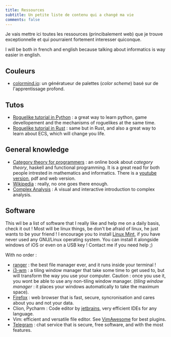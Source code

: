 ```yaml
---
title: Ressources
subtitle: Un petite liste de contenu qui a changé ma vie
comments: false
---
```


Je vais mettre ici toutes les ressources (princibalement web) que je trouve
exceptionnelle et qui pourraient fortement interesser quiconque.

I will be both in french and english because talking about informatics is way
easier in english.

<!--more-->

## Couleurs

- [colormind.io](https://colormind.io): un génératueur de palettes (*color scheme*) basé sur de
	l'apprentissage profond.

## Tutos

- [Roguelike tutorial in Python](http://rogueliketutorials.com/) : a great
	way to learn python, game devellopement and the mechanisms of roguelikes
	at the same time.
- [Roguelike tutorial in Rust](https://bfnightly.bracketproductions.com/rustbook/chapter_0.html)
	: same but in Rust, and also a great way to
	learn about ECS, which will change you life.

## General knowledge

- [Category theory for programmers](https://bartoszmilewski.com/2014/10/28/category-theory-for-programmers-the-preface/) :
	an online book about *category theory*, haskell and functional programming.
	It is a great read for both people intrested in mathematics and informatics.
	There is a [youtube version](https://www.youtube.com/playlist?list=PLbgaMIhjbmEnaH_LTkxLI7FMa2HsnawM_), pdf and web version.
- [Wikipedia](https://en.wikipedia.org/wiki/Mandelbrot_set) : really, no one goes there enough.
- [Complex Analysis](https://complex-analysis.com/) : A visual and interactive introduction to complex analysis.


## Software

This wil be a list of software that I really like and help me on a daily basis,
check it out ! Most will be linux things, be don't be afraid of linux, he just
wants to be your friend ! I encourage you to install [Linux Mint](https://linuxmint.com/),
if you have never used any GNU/Linux operating system. You can install it alongside
windows of iOS or even on a USB key ! Contact me if you need help ;)

With no order :
 - [ranger](https://github.com/ranger/ranger) : the best file manager ever, and it
	 runs inside your terminal !
 - [i3-wm](https://i3wm.org) : a tiling window manager that take some time to get
	 used to, but will transform the way you use your computer. Caution : once you
	 use it, you wont be able to use any non-tiling window manager.
	 (*tiling window manager* : it places your windows automatically
	 to take the maximum space).
 - [Firefox](https://www.mozilla.org/en-US/firefox/new/) : web browser that
	is fast, secure, syncronisation and cares about you and not your data.
 - Clion, Pycharm : Code editor by [jetbrains](https://www.jetbrains.com/), very efficient IDEs for any language.
 - Vim: efficient and versatile file editor. See [VimAwesome](https://vimawesome.com/) for best plugins.
 - [Telegram](https://telegram.org/) : chat service that is secure, free software,
	 and with the most features.
